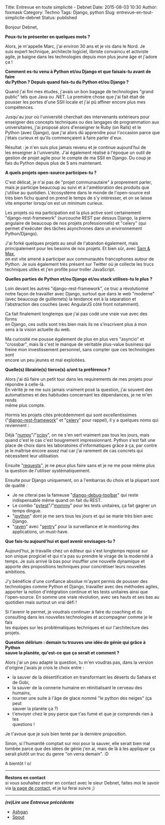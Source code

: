 Title: Entrevue en toute simplicité - Debnet
Date: 2015-08-03 10:30
Author: foxmask
Category: Techno
Tags: Django, python
Slug: entrevue-en-tout-simplicite-debnet
Status: published

Bonjour Debnet,

**Peux-tu te présenter en quelques mots ?**

Alors, je m'appelle Marc, j'ai environ 30 ans et je vis dans le Nord.
Je  
suis expert technique, architecte logiciel, libriste convaincu et
activiste  
agile, je baigne dans les technologies depuis mon plus jeune âge et
j'adore  
ça !

**Comment es-tu venu à Python et/ou Django et que faisais-tu avant de
faire  
du Python ? Depuis quand fais-tu du Python et/ou Django ?**

Quand j'ai fini mes études, j'avais un bon bagage de technologies
"grand  
public" tels que Java ou .NET. La première chose que j'ai fait était
de  
pousser les portes d'une SSII locale et j'ai pû affiner encore plus
mes  
compétences.

Jusqu'au jour où l'université cherchait des intervenants extérieurs
pour  
enseigner des concepts techniques ou des langages de programmation aux  
universitaires, j'ai proposé alors d'enseigner le Ruby (on Rails) et
le  
Python (avec Django), que j'ai alors dû apprendre pour l'occasion parce
que  
j'étais curieux et qu'ils commençaient à faire parler d'eux.

Résultat : je n'en suis plus jamais revenu et je continue aujourd'hui
de  
les enseigner à l'université. J'ai également réalisé à l'époque un
outil de  
gestion de projet agile pour le compte de ma SSII en Django. Du coup
je  
fais du Python depuis plus de 5 ans maintenant.

**A quels projets open-source participes-tu ?**

C'est délicat, je n'ai pas de "projet communautaire" à proprement
parler,  
mais je participe beaucoup au suivi et à l'amélioration des produits
que  
j'utilise au quotidien. L'écosystème dans le monde de l'open-source
est  
très bien fichu quand on prend le temps de s'y intéresser, et on se
laisse  
vite emporter lorsqu'on est un minimum curieux.

Les projets où ma participation est la plus active sont certainement  
"django-rest-framework" (surcouche REST par dessus Django, la pierre  
angulaire de beaucoup de nos projets professionnels) et "celery" (qui  
permet d'exécuter des tâches asynchrones dans un environnement  
Python/Django).

J'ai forké quelques projets au seuil de l'abandon également, mais  
principalement pour les besoins de nos projets. Et bien sûr, avec [Sam
& Max](http://sametmax.com),  
on est vite amené à participer aux communautés francophones autour de  
Python. Je suis également très présent sur Twitter où je collecte les
trucs  
techniques utiles et j'en profite pour troller JavaScript.

**Quelles parties de Python et/ou Django et/ou stack utilises-tu le plus
?**

Loin devant les autres "django-rest-framework", ce truc a révolutionné  
notre façon de travailler avec Django, surtout que dans le web
"moderne"  
(avec beaucoup de guillemets) la tendance est à la séparation et  
l'abstraction des couches (avec AngularJS côté front notamment).

Ca fait finalement longtemps que j'ai pas codé une vraie vue avec des
forms  
en Django, ces outils sont très bien mais ils ne s'inscrivent plus à
mon  
sens à la vision actuelle du web.

Ma curiosité me pousse également de plus en plus vers "asyncio" et  
"crossbar", mais là c'est le manque de véritable plus-value business
qui  
freine mon investissement personnel, sans compter que ces technologies
sont  
encore un peu jeunes et mal exploitées.

**Quelle(s) librairie(s) tierce(s) a/ont ta préférence ?**

Alors j'ai dû faire un petit tour dans les requirements de mes projets
pour  
répondre à celle-là.  
En vérité je ne me suis jamais vraiment posé la question, j'ai souvent
des  
automatismes et des habitudes concernant les dépendances, je ne m'en
rends  
même plus compte.

Hormis les projets cités précédemment qui sont excellentissimes  
("[django-rest-framework](http://www.django-rest-framework.org/)" et
"[celery](http://docs.celeryq.org/)" pour rappel), il y a quelques noms
qui  
reviennent :

Déjà "[numpy](http://www.numpy.org/)"/"[scipy](http://www.scipy.org/)",
on ne s'en sert vraiment pas tous les jours, mais  
quand c'est le cas c'est bougrement impressionnant. Python s'est fait
une  
place de choix dans les laboratoires d'informatiques grâce à ça, par
contre  
je le maîtrise encore assez mal car j'ai rarement de cas concrets qui  
nécessitent leur utilisation.

Ensuite "[requests](http://docs.python-requests.org/)", je ne peux plus
faire sans et je ne me pose même plus  
la question de l'utiliser systématiquement.

Ensuite pour Django uniquement, on a l'embarras du choix et la plupart
sont  
de qualité :  
- Je ne citerai pas la fameuse
"[django-debug-toolbar](https://github.com/django-debug-toolbar/django-debug-toolbar)"
qui reste  
indispensable même quand on fait du REST.  
- Le combo
"[pytest](http://pytest.org/)"/"[mommy](https://github.com/vandersonmota/model_mommy)"
pour les tests unitaires, ça fait gagner un  
temps dingue.  
- "[ipython](http://www.ipython.org/)" dont je me sers tous les jours
et qui se marie très bien avec  
Django.  
- "[raven](http://raven.readthedocs.org/)" avec
"[sentry](https://www.getsentry.com/)" pour la surveillance et le
monitoring des  
applications, un must-have.

**Que fais-tu aujourd'hui et quel avenir envisages-tu ?**

Aujourd'hui, je travaille chez un éditeur qui s'est longtemps reposé
sur  
son unique progiciel et qui n'a pas su prendre le virage de la
modernité à  
temps. Je suis arrivé là bas pour insuffler une nouvelle dynamique et  
apporte des propositions techniques pour concrétiser leurs nouvelles  
ambitions.

J'y bénéficie d'une confiance absolue m'ayant permis de pousser des  
technologies comme Python et Django, travailler avec des méthodes
agiles,  
apporter la notion d'intégration continue et les tests unitaires ainsi
que  
l'open-source. En somme une vraie révolution, avec ses hauts et ses bas
au  
quotidien mais surtout un vrai défi !

Si l'avenir le permet, je voudrais continuer à faire du coaching et du  
consulting dans les nouvelles technologies et accompagner comme je le
fais  
les équipes sur les problématiques techniques et sur l'architecture
des  
projets.

**Question délirium : demain tu trouves une idée de génie qui grâce à
Python  
sauve la planète, qu'est-ce que ça serait et comment ?**

Alors j'ai un peu adapté la question, tu m'en voudras pas, dans la
version  
d'origine j'avais je crois le choix entre :  
- la sauver de la désertification en transformant les déserts du Sahara
et  
de Gobi,  
- la sauver de la connerie humaine en réinitialisant le cerveau des
humains,  
- tourner une suite à l'âge de glace nommé "le python des neiges" (ça
peut  
sauver la planète ça ?)  
- t'envoyer chez le psy parce que t'as fumé et que je comprends rien à
tes  
questions !

Je t'avoue que je suis bien tenté par la dernière proposition.

Sinon, si l'humanité comptait sur moi pour la sauver, elle serait bien
mal  
tombée parce que des idées de génie j'en ai, mais de là à les appliquer
ça  
serait plutôt un truc du genre "on verra demain". :D

A bientôt ! o/

* * * * *

**Restons en contact**  
si vous souhaitez entrer en contact avec le sieur Debnet, faites moi le
savoir via [la page de contact](http://www.foxmask.bzh/me-contacter/),
et je lui ferai suivre ;)

</p>

* * * * *

***(re)Lire une Entrevue précédente***

-   [Ashgan](/post/2015/07/27/entrevue-en-toute-simplicite-ashgan/)
-   [Spout](/post/2015/07/20/entrevue-en-toute-simplicite-spout/)

